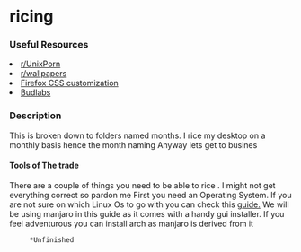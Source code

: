 <h1>ricing</h1>
<h3>Useful Resources</h3>
                        <li><a href="https://www.reddit.com/r/unixporn//a/">r/UnixPorn</a></li>
                        <li><a href="https://www.reddit.com/r/wallpapers/">r/wallpapers</a></li>
                        <li><a href="http://boards.4chan.org/wg/thread/7449335#p7449335/">Firefox CSS customization</a></li>
                        <li><a href="https://www.youtube.com/user/dubbeltumme">Budlabs</a></li>
<h3>Description</h3>
<p1>This is broken down to folders named months. I rice my desktop on a monthly basis hence the month naming
Anyway lets get to busines
</p1>
<h4>Tools of The trade</h4>
<body>
There are a couple of things you need to be able to rice . I might not get everything correct so pardon me
First you need an Operating System.         
If you are not sure on which Linux Os to go with you can check this <a href="https://i.imgur.com/wXsA1Ls.jpg">guide.</a>
We will be using manjaro in this guide  as it comes with a handy gui installer. If you feel adventurous you can install arch as manjaro is derived from it         
           
           
         *Unfinished
